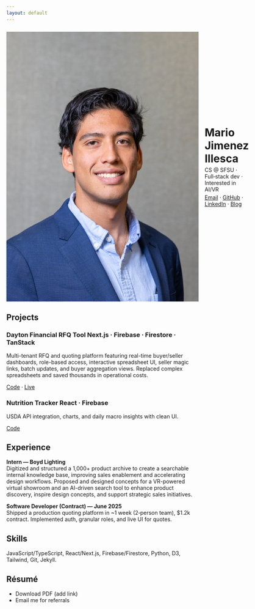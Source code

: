 ```yaml
---
layout: default
---
```


<link rel="stylesheet" href="/assets/style.css">

<div style="display:flex; align-items:center; gap:16px; margin-top:24px;">
  <img class="avatar" src="/assets/images/HeadShots097.jpg" alt="Mario Jimenez">
  <div>
    <h1 style="margin:0;">Mario Jimenez Illesca</h1>
    <p style="margin:4px 0 0 0;">CS @ SFSU · Full‑stack dev · Interested in AI/VR</p>
    <p style="margin:4px 0 0 0;"><a href="mailto:mariojillesca@gmail.com">Email</a> · <a href="https://github.com/nochinxx">GitHub</a> · <a href="https://www.linkedin.com/in/mario-jimenez-7b9683206/">LinkedIn</a> · <a href="/blog/">Blog</a></p>
  </div>
</div>

## Projects

<div class="grid">
  <div class="project-card">
  <h3>Dayton Financial RFQ Tool <span class="badge">Next.js · Firebase · Firestore · TanStack</span></h3>
  <p>Multi-tenant RFQ and quoting platform featuring real-time buyer/seller dashboards, role-based access, interactive spreadsheet UI, seller magic links, batch updates, and buyer aggregation views. Replaced complex spreadsheets and saved thousands in operational costs.</p>
  <p><a href="https://github.com/<your-username>/<repo>">Code</a> · <a href="#">Live</a></p>
</div>
<div class="project-card">
  <h3>Nutrition Tracker <span class="badge">React · Firebase</span></h3>
  <p>USDA API integration, charts, and daily macro insights with clean UI.</p>
  <p><a href="https://github.com/<your-username>/<repo>">Code</a></p>
</div>

</div>

## Experience

**Intern — Boyd Lighting**  
Digitized and structured a 1,000+ product archive to create a searchable internal knowledge base, improving sales enablement and accelerating design workflows. Proposed and designed concepts for a VR-powered virtual showroom and an AI-driven search tool to enhance product discovery, inspire design concepts, and support strategic sales initiatives.

**Software Developer (Contract) — June 2025**  
Shipped a production quoting platform in ~1 week (2‑person team), $1.2k contract. Implemented auth, granular roles, and live UI for quotes.

## Skills

JavaScript/TypeScript, React/Next.js, Firebase/Firestore, Python, D3, Tailwind, Git, Jekyll.

## Résumé

- Download PDF (add link)
- Email me for referrals
